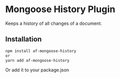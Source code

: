 # Mongoose History Plugin

Keeps a history of all changes of a document.

## Installation

```bash
npm install af-mongoose-history 
or
yarn add af-mongoose-history
```

Or add it to your package.json
